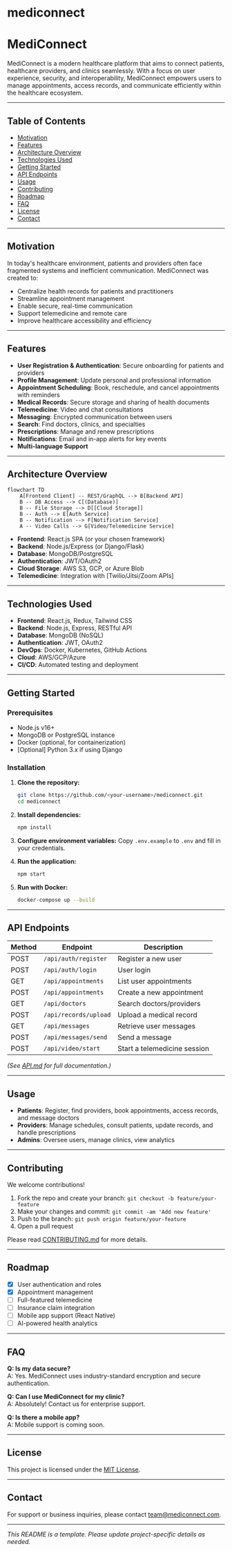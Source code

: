 # mediconnect
# MediConnect

MediConnect is a modern healthcare platform that aims to connect patients, healthcare providers, and clinics seamlessly. With a focus on user experience, security, and interoperability, MediConnect empowers users to manage appointments, access records, and communicate efficiently within the healthcare ecosystem.

---

## Table of Contents

- [Motivation](#motivation)
- [Features](#features)
- [Architecture Overview](#architecture-overview)
- [Technologies Used](#technologies-used)
- [Getting Started](#getting-started)
- [API Endpoints](#api-endpoints)
- [Usage](#usage)
- [Contributing](#contributing)
- [Roadmap](#roadmap)
- [FAQ](#faq)
- [License](#license)
- [Contact](#contact)

---

## Motivation

In today's healthcare environment, patients and providers often face fragmented systems and inefficient communication. MediConnect was created to:

- Centralize health records for patients and practitioners
- Streamline appointment management
- Enable secure, real-time communication
- Support telemedicine and remote care
- Improve healthcare accessibility and efficiency

---

## Features

- **User Registration & Authentication**: Secure onboarding for patients and providers
- **Profile Management**: Update personal and professional information
- **Appointment Scheduling**: Book, reschedule, and cancel appointments with reminders
- **Medical Records**: Secure storage and sharing of health documents
- **Telemedicine**: Video and chat consultations
- **Messaging**: Encrypted communication between users
- **Search**: Find doctors, clinics, and specialties
- **Prescriptions**: Manage and renew prescriptions
- **Notifications**: Email and in-app alerts for key events
- **Multi-language Support**

---

## Architecture Overview

```mermaid
flowchart TD
    A[Frontend Client] -- REST/GraphQL --> B[Backend API]
    B -- DB Access --> C[(Database)]
    B -- File Storage --> D[[Cloud Storage]]
    B -- Auth --> E[Auth Service]
    B -- Notification --> F[Notification Service]
    A -- Video Calls --> G[Video/Telemedicine Service]
```

- **Frontend**: React.js SPA (or your chosen framework)
- **Backend**: Node.js/Express (or Django/Flask)
- **Database**: MongoDB/PostgreSQL
- **Authentication**: JWT/OAuth2
- **Cloud Storage**: AWS S3, GCP, or Azure Blob
- **Telemedicine**: Integration with [Twilio/Jitsi/Zoom APIs]

---

## Technologies Used

- **Frontend**: React.js, Redux, Tailwind CSS
- **Backend**: Node.js, Express, RESTful API
- **Database**: MongoDB (NoSQL)
- **Authentication**: JWT, OAuth2
- **DevOps**: Docker, Kubernetes, GitHub Actions
- **Cloud**: AWS/GCP/Azure
- **CI/CD**: Automated testing and deployment

---

## Getting Started

### Prerequisites

- Node.js v16+
- MongoDB or PostgreSQL instance
- Docker (optional, for containerization)
- [Optional] Python 3.x if using Django

### Installation

1. **Clone the repository:**
   ```bash
   git clone https://github.com/<your-username>/mediconnect.git
   cd mediconnect
   ```

2. **Install dependencies:**
   ```bash
   npm install
   ```

3. **Configure environment variables:**
   Copy `.env.example` to `.env` and fill in your credentials.

4. **Run the application:**
   ```bash
   npm start
   ```

5. **Run with Docker:**
   ```bash
   docker-compose up --build
   ```

---

## API Endpoints

| Method | Endpoint                | Description                       |
|--------|-------------------------|-----------------------------------|
| POST   | `/api/auth/register`    | Register a new user               |
| POST   | `/api/auth/login`       | User login                        |
| GET    | `/api/appointments`     | List user appointments            |
| POST   | `/api/appointments`     | Create a new appointment          |
| GET    | `/api/doctors`          | Search doctors/providers          |
| POST   | `/api/records/upload`   | Upload a medical record           |
| GET    | `/api/messages`         | Retrieve user messages            |
| POST   | `/api/messages/send`    | Send a message                    |
| POST   | `/api/video/start`      | Start a telemedicine session      |

*(See [API.md](API.md) for full documentation.)*

---

## Usage

- **Patients**: Register, find providers, book appointments, access records, and message doctors
- **Providers**: Manage schedules, consult patients, update records, and handle prescriptions
- **Admins**: Oversee users, manage clinics, view analytics

---

## Contributing

We welcome contributions!

1. Fork the repo and create your branch: `git checkout -b feature/your-feature`
2. Make your changes and commit: `git commit -am 'Add new feature'`
3. Push to the branch: `git push origin feature/your-feature`
4. Open a pull request

Please read [CONTRIBUTING.md](CONTRIBUTING.md) for more details.

---

## Roadmap

- [x] User authentication and roles
- [x] Appointment management
- [ ] Full-featured telemedicine
- [ ] Insurance claim integration
- [ ] Mobile app support (React Native)
- [ ] AI-powered health analytics

---

## FAQ

**Q: Is my data secure?**  
A: Yes. MediConnect uses industry-standard encryption and secure authentication.

**Q: Can I use MediConnect for my clinic?**  
A: Absolutely! Contact us for enterprise support.

**Q: Is there a mobile app?**  
A: Mobile support is coming soon.

---

## License

This project is licensed under the [MIT License](LICENSE).

---

## Contact

For support or business inquiries, please contact [team@mediconnect.com](mailto:itzsahilg1@gmail.com).

---

*This README is a template. Please update project-specific details as needed.*
